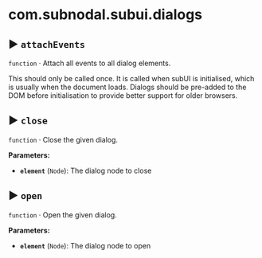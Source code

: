 # com.subnodal.subui.dialogs
## ▶️ `attachEvents`
`function` · Attach all events to all dialog elements.


This should only be called once. It is called when subUI is
initialised, which is usually when the document loads. Dialogs
should be pre-added to the DOM before initialisation to provide
better support for older browsers.

## ▶️ `close`
`function` · Close the given dialog.

**Parameters:**
* **`element`** (`Node`): The dialog node to close

## ▶️ `open`
`function` · Open the given dialog.

**Parameters:**
* **`element`** (`Node`): The dialog node to open